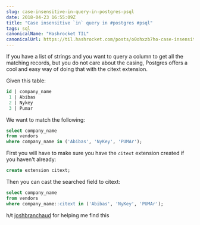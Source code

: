 ```yaml
---
slug: case-insensitive-in-query-in-postgres-psql
date: 2018-04-23 16:55:09Z
title: "Case insensitive `in` query in #postgres #psql"
tags: sql
canonicalName: "Hashrocket TIL"
canonicalUrl: https://til.hashrocket.com/posts/o0ohxzb7ho-case-insensitive-in-query-in-postgres-psql
---
```



If you have a list of strings and you want to query a column to get all the matching records, but you do not care about the casing, Postgres offers a cool and easy way of doing that with the citext extension.

Given this table:

```sql
id | company_name
 1 | Abibas
 2 | Nykey
 3 | Pumar
```

We want to match the following:

```sql
select company_name
from vendors 
where company_name in ('Abibas', 'NyKey', 'PUMAr');
```

First you will have to make sure you have the `citext` extension created if you haven't already:

```sql
create extension citext;
```

Then you can cast the searched field to citext:

```sql
select company_name
from vendors 
where company_name::citext in ('Abibas', 'NyKey', 'PUMAr');
```

h/t [joshbranchaud](https://til.hashrocket.com/authors/joshbranchaud) for helping me find this
